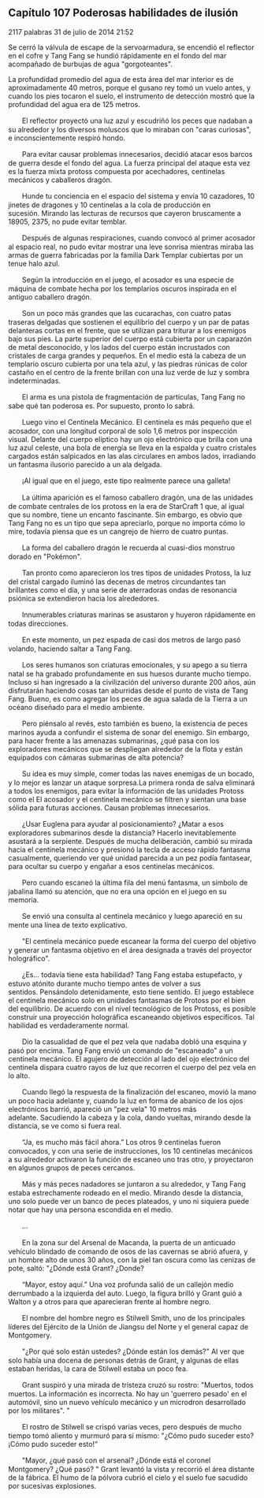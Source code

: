 
## Capítulo 107 Poderosas habilidades de ilusión


2117 palabras
31 de julio de 2014 21:52


Se cerró la válvula de escape de la servoarmadura, se encendió el reflector en el cofre y Tang Fang se hundió rápidamente en el fondo del mar acompañado de burbujas de agua "gorgoteantes".

La profundidad promedio del agua de esta área del mar interior es de aproximadamente 40 metros, porque el gusano rey tomó un vuelo antes, y cuando los pies tocaron el suelo, el instrumento de detección mostró que la profundidad del agua era de 125 metros.

　　El reflector proyectó una luz azul y escudriñó los peces que nadaban a su alrededor y los diversos moluscos que lo miraban con "caras curiosas", e inconscientemente respiró hondo.

　　Para evitar causar problemas innecesarios, decidió atacar esos barcos de guerra desde el fondo del agua. La fuerza principal del ataque esta vez es la fuerza mixta protoss compuesta por acechadores, centinelas mecánicos y caballeros dragón.

　　Hunde tu conciencia en el espacio del sistema y envía 10 cazadores, 10 jinetes de dragones y 10 centinelas a la cola de producción en sucesión. Mirando las lecturas de recursos que cayeron bruscamente a 18905, 2375, no pude evitar temblar.

　　Después de algunas respiraciones, cuando convocó al primer acosador al espacio real, no pudo evitar mostrar una leve sonrisa mientras miraba las armas de guerra fabricadas por la familia Dark Templar cubiertas por un tenue halo azul.

　　Según la introducción en el juego, el acosador es una especie de máquina de combate hecha por los templarios oscuros inspirada en el antiguo caballero dragón.

　　Son un poco más grandes que las cucarachas, con cuatro patas traseras delgadas que sostienen el equilibrio del cuerpo y un par de patas delanteras cortas en el frente, que se utilizan para triturar a los enemigos bajo sus pies. La parte superior del cuerpo está cubierta por un caparazón de metal desconocido, y los lados del cuerpo están incrustados con cristales de carga grandes y pequeños. En el medio está la cabeza de un templario oscuro cubierta por una tela azul, y las piedras rúnicas de color castaño en el centro de la frente brillan con una luz verde de luz y sombra indeterminadas.

　　El arma es una pistola de fragmentación de partículas, Tang Fang no sabe qué tan poderosa es. Por supuesto, pronto lo sabrá.

　　Luego vino el Centinela Mecánico. El centinela es más pequeño que el acosador, con una longitud corporal de solo 1,6 metros por inspección visual. Delante del cuerpo elíptico hay un ojo electrónico que brilla con una luz azul celeste, una bola de energía se lleva en la espalda y cuatro cristales cargados están salpicados en las alas circulares en ambos lados, irradiando un fantasma ilusorio parecido a un ala delgada.

　　¡Al igual que en el juego, este tipo realmente parece una galleta!

　　La última aparición es el famoso caballero dragón, una de las unidades de combate centrales de los protoss en la era de StarCraft 1 que, al igual que su nombre, tiene un encanto fascinante. Sin embargo, es obvio que Tang Fang no es un tipo que sepa apreciarlo, porque no importa cómo lo mire, todavía piensa que es un cangrejo de hierro de cuatro puntas.

　　La forma del caballero dragón le recuerda al cuasi-dios monstruo dorado en "Pokémon".

　　Tan pronto como aparecieron los tres tipos de unidades Protoss, la luz del cristal cargado iluminó las decenas de metros circundantes tan brillantes como el día, y una serie de aterradoras ondas de resonancia psiónica se extendieron hacia los alrededores.

　　Innumerables criaturas marinas se asustaron y huyeron rápidamente en todas direcciones.

　　En este momento, un pez espada de casi dos metros de largo pasó volando, haciendo saltar a Tang Fang.

　　Los seres humanos son criaturas emocionales, y su apego a su tierra natal se ha grabado profundamente en sus huesos durante mucho tiempo. Incluso si han ingresado a la civilización del universo durante 200 años, aún disfrutarán haciendo cosas tan aburridas desde el punto de vista de Tang Fang. Bueno, es como agregar los peces de agua salada de la Tierra a un océano diseñado para el medio ambiente.

　　Pero piénsalo al revés, esto también es bueno, la existencia de peces marinos ayuda a confundir el sistema de sonar del enemigo. Sin embargo, para hacer frente a las amenazas submarinas, ¿qué pasa con los exploradores mecánicos que se despliegan alrededor de la flota y están equipados con cámaras submarinas de alta potencia?

　　Su idea es muy simple, comer todas las naves enemigas de un bocado, y lo mejor es lanzar un ataque sorpresa.La primera ronda de salva eliminará a todos los enemigos, para evitar la información de las unidades Protoss como el El acosador y el centinela mecánico se filtren y sientan una base sólida para futuras acciones. Causan problemas innecesarios.

　　¿Usar Euglena para ayudar al posicionamiento? ¿Matar a esos exploradores submarinos desde la distancia? Hacerlo inevitablemente asustará a la serpiente. Después de mucha deliberación, cambió su mirada hacia el centinela mecánico y presionó la tecla de acceso rápido fantasma casualmente, queriendo ver qué unidad parecida a un pez podía fantasear, para ocultar su cuerpo y engañar a esos centinelas mecánicos.

　　Pero cuando escaneó la última fila del menú fantasma, un símbolo de jabalina llamó su atención, que no era una opción en el juego en su memoria.

　　Se envió una consulta al centinela mecánico y luego apareció en su mente una línea de texto explicativo.

　　"El centinela mecánico puede escanear la forma del cuerpo del objetivo y generar un fantasma objetivo en el área designada a través del proyector holográfico".

　　¿Es... todavía tiene esta habilidad? Tang Fang estaba estupefacto, y estuvo atónito durante mucho tiempo antes de volver a sus sentidos. Pensándolo detenidamente, esto tiene sentido. El juego establece el centinela mecánico solo en unidades fantasmas de Protoss por el bien del equilibrio. De acuerdo con el nivel tecnológico de los Protoss, es posible construir una proyección holográfica escaneando objetivos específicos. Tal habilidad es verdaderamente normal.

　　Dio la casualidad de que el pez vela que nadaba dobló una esquina y pasó por encima. Tang Fang envió un comando de "escaneado" a un centinela mecánico. El agujero de detección al lado del ojo electrónico del centinela dispara cuatro rayos de luz que recorren el cuerpo del pez vela en lo alto.

　　Cuando llegó la respuesta de la finalización del escaneo, movió la mano un poco hacia adelante y, cuando la luz en forma de abanico de los ojos electrónicos barrió, apareció un "pez vela" 10 metros más adelante. Sacudiendo la cabeza y la cola, dando vueltas, mirando desde la distancia, se ve como si fuera real.

　　“Ja, es mucho más fácil ahora.” Los otros 9 centinelas fueron convocados, y con una serie de instrucciones, los 10 centinelas mecánicos a su alrededor activaron la función de escaneo uno tras otro, y proyectaron en algunos grupos de peces cercanos.

　　Más y más peces nadadores se juntaron a su alrededor, y Tang Fang estaba estrechamente rodeado en el medio. Mirando desde la distancia, uno solo puede ver un banco de peces plateados, y uno ni siquiera puede notar que hay una persona escondida en el medio.

　　...

　　En la zona sur del Arsenal de Macanda, la puerta de un anticuado vehículo blindado de comando de osos de las cavernas se abrió afuera, y un hombre alto de unos 30 años, con la piel tan oscura como las cenizas de pote, saltó: "¿Dónde está Grant? ¿Donde?

　　“Mayor, estoy aquí.” Una voz profunda salió de un callejón medio derrumbado a la izquierda del auto. Luego, la figura brilló y Grant guió a Walton y a otros para que aparecieran frente al hombre negro.

　　El nombre del hombre negro es Stilwell Smith, uno de los principales líderes del Ejército de la Unión de Jiangsu del Norte y el general capaz de Montgomery.

　　"¿Por qué solo están ustedes? ¿Dónde están los demás?" Al ver que solo había una docena de personas detrás de Grant, y algunas de ellas estaban heridas, la cara de Stilwell estaba un poco fea.

　　Grant suspiró y una mirada de tristeza cruzó su rostro: "Muertos, todos muertos. La información es incorrecta. No hay un 'guerrero pesado' en el automóvil, sino un nuevo vehículo mecánico y un microdron desarrollado por los militares". "

　　El rostro de Stilwell se crispó varias veces, pero después de mucho tiempo tomó aliento y murmuró para sí mismo: "¿Cómo pudo suceder esto? ¡Cómo pudo suceder esto!"

　　"Mayor, ¿qué pasó con el arsenal? ¿Dónde está el coronel Montgomery? ¿Qué pasó? " Grant levantó la vista y recorrió el área distante de la fábrica. El humo de la pólvora cubrió el cielo y el suelo fue sacudido por sucesivas explosiones.